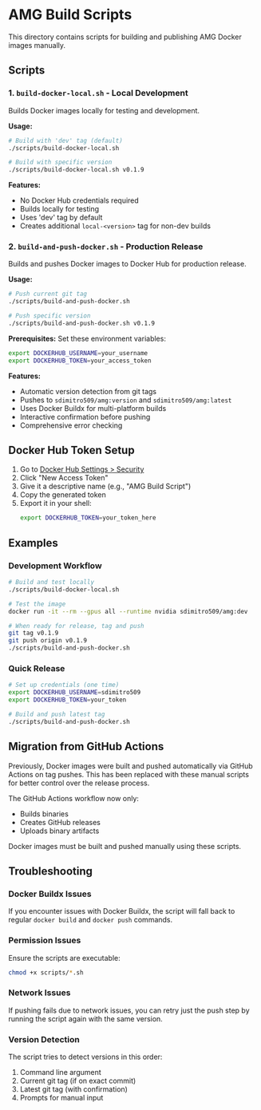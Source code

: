 # AMG Build Scripts

This directory contains scripts for building and publishing AMG Docker images manually.

## Scripts

### 1. `build-docker-local.sh` - Local Development

Builds Docker images locally for testing and development.

**Usage:**
```bash
# Build with 'dev' tag (default)
./scripts/build-docker-local.sh

# Build with specific version
./scripts/build-docker-local.sh v0.1.9
```

**Features:**
- No Docker Hub credentials required
- Builds locally for testing
- Uses 'dev' tag by default
- Creates additional `local-<version>` tag for non-dev builds

### 2. `build-and-push-docker.sh` - Production Release

Builds and pushes Docker images to Docker Hub for production release.

**Usage:**
```bash
# Push current git tag
./scripts/build-and-push-docker.sh

# Push specific version
./scripts/build-and-push-docker.sh v0.1.9
```

**Prerequisites:**
Set these environment variables:
```bash
export DOCKERHUB_USERNAME=your_username
export DOCKERHUB_TOKEN=your_access_token
```

**Features:**
- Automatic version detection from git tags
- Pushes to `sdimitro509/amg:version` and `sdimitro509/amg:latest`
- Uses Docker Buildx for multi-platform builds
- Interactive confirmation before pushing
- Comprehensive error checking

## Docker Hub Token Setup

1. Go to [Docker Hub Settings > Security](https://hub.docker.com/settings/security)
2. Click "New Access Token"
3. Give it a descriptive name (e.g., "AMG Build Script")
4. Copy the generated token
5. Export it in your shell:
   ```bash
   export DOCKERHUB_TOKEN=your_token_here
   ```

## Examples

### Development Workflow
```bash
# Build and test locally
./scripts/build-docker-local.sh

# Test the image
docker run -it --rm --gpus all --runtime nvidia sdimitro509/amg:dev

# When ready for release, tag and push
git tag v0.1.9
git push origin v0.1.9
./scripts/build-and-push-docker.sh
```

### Quick Release
```bash
# Set up credentials (one time)
export DOCKERHUB_USERNAME=sdimitro509
export DOCKERHUB_TOKEN=your_token

# Build and push latest tag
./scripts/build-and-push-docker.sh
```

## Migration from GitHub Actions

Previously, Docker images were built and pushed automatically via GitHub Actions on tag pushes. This has been replaced with these manual scripts for better control over the release process.

The GitHub Actions workflow now only:
- Builds binaries
- Creates GitHub releases
- Uploads binary artifacts

Docker images must be built and pushed manually using these scripts.

## Troubleshooting

### Docker Buildx Issues
If you encounter issues with Docker Buildx, the script will fall back to regular `docker build` and `docker push` commands.

### Permission Issues
Ensure the scripts are executable:
```bash
chmod +x scripts/*.sh
```

### Network Issues
If pushing fails due to network issues, you can retry just the push step by running the script again with the same version.

### Version Detection
The script tries to detect versions in this order:
1. Command line argument
2. Current git tag (if on exact commit)
3. Latest git tag (with confirmation)
4. Prompts for manual input
